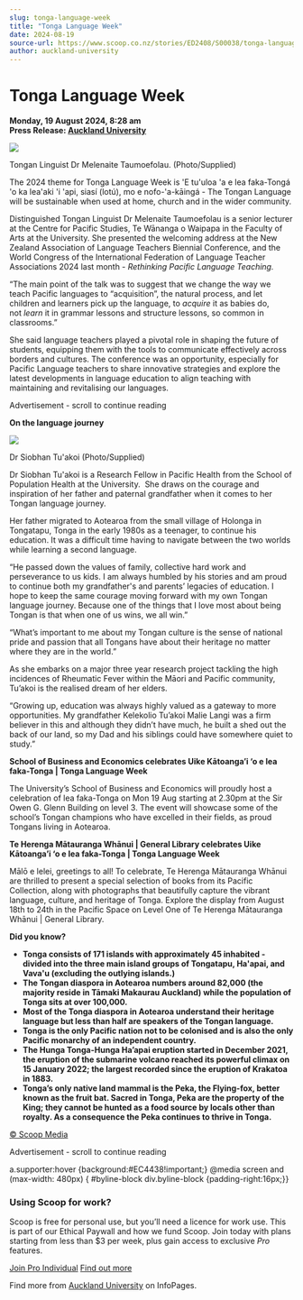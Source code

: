 ```yaml
---
slug: tonga-language-week
title: "Tonga Language Week"
date: 2024-08-19
source-url: https://www.scoop.co.nz/stories/ED2408/S00038/tonga-language-week.htm
author: auckland-university
---
```

Tonga Language Week
===================

**Monday, 19 August 2024, 8:28 am**  
**Press Release: [Auckland University](https://info.scoop.co.nz/Auckland_University)**

![](https://img.scoop.co.nz/stories/images/2408/f1ua2xmdity9a5tv.jpg)

Tongan Linguist Dr Melenaite Taumoefolau. (Photo/Supplied)

The 2024 theme for Tonga Language Week is 'E tu'uloa 'a e lea faka-Tongá 'o ka lea'aki 'i 'api, siasí (lotú), mo e nofo-'a-kāingá - The Tongan Language will be sustainable when used at home, church and in the wider community.

Distinguished Tongan Linguist Dr Melenaite Taumoefolau is a senior lecturer at the Centre for Pacific Studies, Te Wānanga o Waipapa in the Faculty of Arts at the University. She presented the welcoming address at the New Zealand Association of Language Teachers Biennial Conference, and the World Congress of the International Federation of Language Teacher Associations 2024 last month - _Rethinking Pacific Language Teaching._

“The main point of the talk was to suggest that we change the way we teach Pacific languages to “acquisition”, the natural process, and let children and learners pick up the language, to _acquire_ it as babies do, not _learn_ it in grammar lessons and structure lessons, so common in classrooms.”

She said language teachers played a pivotal role in shaping the future of students, equipping them with the tools to communicate effectively across borders and cultures. The conference was an opportunity, especially for Pacific Language teachers to share innovative strategies and explore the latest developments in language education to align teaching with maintaining and revitalising our languages.

Advertisement - scroll to continue reading





**On the language journey**

![](https://img.scoop.co.nz/stories/images/2408/mzkhb9bstf7qepxq.jpg)

Dr Siobhan Tu'akoi (Photo/Supplied)

Dr Siobhan Tu'akoi is a Research Fellow in Pacific Health from the School of Population Health at the University.  She draws on the courage and inspiration of her father and paternal grandfather when it comes to her Tongan language journey. 

Her father migrated to Aotearoa from the small village of Holonga in Tongatapu, Tonga in the early 1980s as a teenager, to continue his education. It was a difficult time having to navigate between the two worlds while learning a second language.

“He passed down the values of family, collective hard work and perseverance to us kids. I am always humbled by his stories and am proud to continue both my grandfather's and parents’ legacies of education. I hope to keep the same courage moving forward with my own Tongan language journey. Because one of the things that I love most about being Tongan is that when one of us wins, we all win.”

“What’s important to me about my Tongan culture is the sense of national pride and passion that all Tongans have about their heritage no matter where they are in the world.”

As she embarks on a major three year research project tackling the high incidences of Rheumatic Fever within the Māori and Pacific community, Tu’akoi is the realised dream of her elders.

“Growing up, education was always highly valued as a gateway to more opportunities. My grandfather Kelekolio Tu’akoi Malie Langi was a firm believer in this and although they didn’t have much, he built a shed out the back of our land, so my Dad and his siblings could have somewhere quiet to study.”

**School of Business and Economics celebrates Uike Kātoanga’i ‘o e lea faka-Tonga | Tonga Language Week**

The University’s School of Business and Economics will proudly host a celebration of lea faka-Tonga on Mon 19 Aug starting at 2.30pm at the Sir Owen G. Glenn Building on level 3. The event will showcase some of the school’s Tongan champions who have excelled in their fields, as proud Tongans living in Aotearoa. 

**Te Herenga Mātauranga Whānui | General Library celebrates Uike Kātoanga’i ‘o e lea faka-Tonga | Tonga Language Week**

Mālō e lelei, greetings to all! To celebrate, Te Herenga Mātauranga Whānui are thrilled to present a special selection of books from its Pacific Collection, along with photographs that beautifully capture the vibrant language, culture, and heritage of Tonga. Explore the display from August 18th to 24th in the Pacific Space on Level One of Te Herenga Mātauranga Whānui | General Library.

**Did you know?**

*   **Tonga consists of 171 islands with approximately 45 inhabited - divided into the three main island groups of Tongatapu, Ha'apai, and Vava'u (excluding the outlying islands.)**
*   **The Tongan diaspora in Aotearoa numbers around 82,000 (the majority reside in Tāmaki Makaurau Auckland) while the population of Tonga sits at over 100,000.**
*   **Most of the Tonga diaspora in Aotearoa understand their heritage language but less than half are speakers of the Tongan language.**
*   **Tonga is the only Pacific nation not to be colonised and is also the only Pacific monarchy of an independent country.**
*   **The Hunga Tonga-Hunga Ha’apai eruption started in December 2021, the eruption of the submarine volcano reached its powerful climax on 15 January 2022; the largest recorded since the eruption of Krakatoa in 1883.**
*   **Tonga’s only native land mammal is the Peka, the Flying-fox, better known as the fruit bat. Sacred in Tonga, Peka are the property of the King; they cannot be hunted as a food source by locals other than royalty. As a consequence the Peka continues to thrive in Tonga.**

[© Scoop Media](http://www.scoop.co.nz/about/terms.html)  

Advertisement - scroll to continue reading



a.supporter:hover {background:#EC4438!important;} @media screen and (max-width: 480px) { #byline-block div.byline-block {padding-right:16px;}}

### Using Scoop for work?

Scoop is free for personal use, but you’ll need a licence for work use. This is part of our Ethical Paywall and how we fund Scoop. Join today with plans starting from less than $3 per week, plus gain access to exclusive _Pro_ features.  
  
[Join Pro Individual](https://pro.scoop.co.nz/Individual/?from=ProIn24) [Find out more](https://pro.scoop.co.nz/using-scoop-for-work/?from=ProIn24)

Find more from [Auckland University](https://info.scoop.co.nz/Auckland_University) on InfoPages.